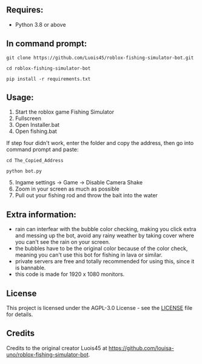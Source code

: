 ## Requires:
-   Python 3.8 or above

## In command prompt:
```batch
git clone https://github.com/Luois45/roblox-fishing-simulator-bot.git
```

```batch
cd roblox-fishing-simulator-bot
```

```batch
pip install -r requirements.txt
```

## Usage:
1. Start the roblox game Fishing Simulator
2. Fullscreen
3. Open Installer.bat
4. Open fishing.bat

If step four didn't work, enter the folder and copy the address, then go into command prompt and paste:
```batch
cd The_Copied_Address
```
```batch
python bot.py
```
5. Ingame settings -> Game -> Disable Camera Shake
6. Zoom in your screen as much as possible
7. Pull out your fishing rod and throw the bait into the water

## Extra information: 
- rain can interfear with the bubble color checking, making you click extra and messing up the bot, avoid any rainy weather by taking cover where you can't see the rain on your screen.
- the bubbles have to be the original color because of the color check, meaning you can't use this bot for fishing in lava or similar.
- private servers are free and totally recommended for using this, since it is bannable.
- this code is made for 1920 x 1080 monitors.

## License
This project is licensed under the AGPL-3.0 License - see the [LICENSE](LICENSE) file for details.

## Credits
Credits to the original creator Luois45 at https://github.com/louisa-uno/roblox-fishing-simulator-bot.
